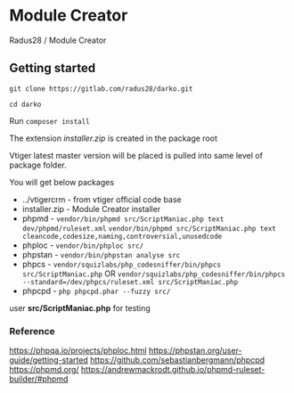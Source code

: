 # Module Creator

Radus28 / Module Creator

## Getting started

  `git clone https://gitlab.com/radus28/darko.git`
 
 `cd darko `

Run ` composer install `

The extension _installer.zip_ is created in the package root

Vtiger  latest master version will be placed is pulled into same level of package folder.

You will get below packages

* ../vtigercrm - from vtiger official code base 
* installer.zip - Module Creator installer
* phpmd - 
     `vendor/bin/phpmd src/ScriptManiac.php text dev/phpmd/ruleset.xml`
     `vendor/bin/phpmd src/ScriptManiac.php text cleancode,codesize,naming,controversial,unusedcode`
* phploc -
     `vendor/bin/phploc src/`
* phpstan -
     `vendor/bin/phpstan analyse src`
* phpcs -
     `vendor/squizlabs/php_codesniffer/bin/phpcs src/ScriptManiac.php`
     OR
     `vendor/squizlabs/php_codesniffer/bin/phpcs --standard=/dev/phpcs/ruleset.xml src/ScriptManiac.php`
* phpcpd -
     `php phpcpd.phar --fuzzy src/`

user **src/ScriptManiac.php** for testing

### Reference

https://phpqa.io/projects/phploc.html
https://phpstan.org/user-guide/getting-started
https://github.com/sebastianbergmann/phpcpd
https://phpmd.org/
https://andrewmackrodt.github.io/phpmd-ruleset-builder/#phpmd
